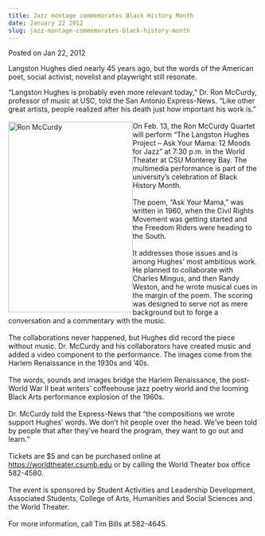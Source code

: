 ```yaml
---
title: Jazz montage commemorates Black History Month
date: January 22 2012
slug: jazz-montage-commemorates-black-history-month
---
```


  



<span class="date">Posted on Jan 22, 2012    </span>
<p>Langston Hughes died nearly 45 years ago, but the words of the
American poet, social activist, novelist and playwright still
resonate.</p>
<p>&#x201C;Langston Hughes is probably even more relevant today,&#x201D; Dr. Ron
McCurdy, professor of music at USC, told the San Antonio
Express-News. &#x201C;Like other great artists, people realized after his
death just how important his work is.&#x201D;<br>
<br>
<img alt="Ron McCurdy" src="https://news.csumb.edu/sites/default/files/65/attachments/news/images/mccurdysmall.jpg" style="float:left; width:250px; height:383px">On Feb. 13, the Ron
McCurdy Quartet will perform &#x201C;The Langston Hughes Project &#x2013; Ask
Your Mama: 12 Moods for Jazz&#x201D; at 7:30 p.m. in the World Theater at
CSU Monterey Bay. The multimedia performance is part of the
university&#x2019;s celebration of Black History Month.<br>
<br>
The poem, &#x201C;Ask Your Mama,&#x201D; was written in 1960, when the Civil
Rights Movement was getting started and the Freedom Riders were
heading to the South.<br>
<br>
It addresses those issues and is among Hughes&#x2019; most ambitious work.
He planned to collaborate with Charles Mingus, and then Randy
Weston, and he wrote musical cues in the margin of the poem. The
scoring was designed to serve not as mere background but to forge a
conversation and a commentary with the music.<br>
<br>
The collaborations never happened, but Hughes did record the piece
without music. Dr. McCurdy and his collaborators have created music
and added a video component to the performance. The images come
from the Harlem Renaissance in the 1930s and &#x2019;40s.<br>
<br>
The words, sounds and images bridge the Harlem Renaissance, the
post-World War II beat writers&#x2019; coffeehouse jazz poetry world and
the looming Black Arts performance explosion of the 1960s.<br>
<br>
Dr. McCurdy told the Express-News that &#x201C;the compositions we wrote
support Hughes&#x2019; words. We don&#x2019;t hit people over the head. We&#x2019;ve
been told by people that after they&#x2019;ve heard the program, they want
to go out and learn.&#x201D;<br>
<br>
Tickets are $5 and can be purchased online at <a href="https://worldtheater.csumb.edu" title="https://worldtheater.csumb.edu">https://worldtheater.csumb.edu</a>
or by calling the World Theater box office 582-4580.<br>
<br>
The event is sponsored by Student Activities and Leadership
Development, Associated Students, College of Arts, Humanities and
Social Sciences and the World Theater.<br>
<br>
For more information, call Tim Bills at 582-4645.<br>
<br>
<br>
<br>
&#xA0;</br></br></br></br></br></br></br></br></br></br></br></br></br></br></br></br></br></br></br></br></img></br></br></p>





```

